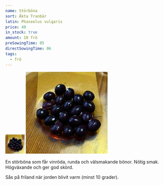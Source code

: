 ```yaml
---
name: Störböna
sort: Äkta Tranbär
latin: Phaseolus vulgaris
price: 49
in_stock: true
amount: 10 frö
preSowingTime: 05
directSowingTime: 06
tags:
  - frö
---
```


<img src="/img/fro-tranbar.jpg" width="60" data-srcset="1x, 1.5x, 2x" alt="Störböna Äkta tranbär" class="thumb">
<img src="/img/fro-tranbar.jpg" width="256" data-srcset="1x, 1.5x, 2x" alt="Störböna Äkta tranbär">

En störböna som får vinröda, runda och välsmakande bönor. Nötig smak. Högväxande och ger god skörd.

Sås på friland när jorden blivit varm (minst 10 grader).

